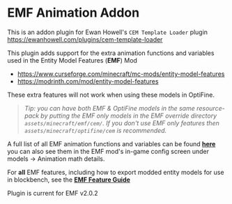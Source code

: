 # EMF Animation Addon

This is an addon plugin for Ewan Howell's `CEM Template Loader` plugin <span style="color:dodgerblue">https://ewanhowell.com/plugins/cem-template-loader</span>

This plugin adds support for the extra animation functions and variables used in the Entity Model Features (**EMF**) Mod 
- <span style="color:dodgerblue">https://www.curseforge.com/minecraft/mc-mods/entity-model-features</span>
- <span style="color:dodgerblue">https://modrinth.com/mod/entity-model-features</span>

These extra features will not work when using these models in OptiFine.

>*Tip: you can have both EMF & OptiFine models in the same resource-pack by putting the EMF only models in the EMF override directory `assets/minecraft/emf/cem/`. If you don't use EMF only features then `assets/minecraft/optifine/cem` is recommended.*

A full list of all EMF animation functions and variables can be found <span style="color:dodgerblue">[**here**](https://github.com/Traben-0/Entity_Model_Features/blob/master/.github/emf_animation.txt)</span>  
you can also see them in the EMF mod's in-game config screen under models -> Animation math details.

For **all** EMF features, including how to export modded entity models for use in blockbench, see the <span style="color:dodgerblue">[**EMF Feature Guide**](https://github.com/Traben-0/Entity_Model_Features/blob/master/FEATURES.md)</span>

Plugin is current for EMF v2.0.2